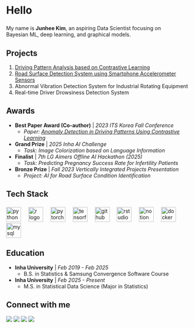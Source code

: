 <h1 align="left">Hello</h1>

###

<p align="left">My name is <b>Junhee Kim</b>, an aspiring Data Scientist focusing on<br>Bayesian ML, deep learning, and graphical models.</p>

###

<h2 align="left">Projects</h2>

1.  [Driving Pattern Analysis based on Contrastive Learning](https://joon0390.github.io/project_1/)
2.  [Road Surface Detection System using Smartphone Accelerometer Sensors](https://github.com/joon0390/Edge-Computing)
3.  Abnormal Vibration Detection System for Industrial Rotating Equipment
4.  Real-time Driver Drowsiness Detection System

###

<h2 align="left">Awards</h2>

-   **Best Paper Award (Co-author)** | *2023 ITS Korea Fall Conference*
    -   *Paper: [Anomaly Detection in Driving Patterns Using Contrastive Learning](http://journal.kits.or.kr/journal/article.php?code=88989)*
-   **Grand Prize** | *2025 Inha AI Challenge*
    -   *Task: Image Colorization based on Language Information*
-   **Finalist** | *7th LG Aimers Offline AI Hackathon (2025)*
    -   *Task: Predicting Pregnancy Success Rate for Infertility Patients*
-   **Bronze Prize** | *Fall 2023 Vertically Integrated Projects Presentation*
    -   *Project: AI for Road Surface Condition Identification*

###

<h2 align="left">Tech Stack</h2>

###

<div align="left">
  <img src="https://cdn.jsdelivr.net/gh/devicons/devicon/icons/python/python-original.svg" height="40" alt="python logo"  />
  <img width="12" />
  <img src="https://cdn.jsdelivr.net/gh/devicons/devicon/icons/r/r-original.svg" height="40" alt="r logo"  />
  <img width="12" />
  <img src="https://cdn.jsdelivr.net/gh/devicons/devicon/icons/pytorch/pytorch-original.svg" height="40" alt="pytorch logo"  />
  <img width="12" />
  <img src="https://cdn.jsdelivr.net/gh/devicons/devicon/icons/tensorflow/tensorflow-original.svg" height="40" alt="tensorflow logo"  />
  <img width="12" />
  <img src="https://cdn.jsdelivr.net/gh/devicons/devicon/icons/github/github-original.svg" height="40" alt="github logo"  />
  <img width="12" />
  <img src="https://cdn.jsdelivr.net/gh/devicons/devicon/icons/rstudio/rstudio-original.svg" height="40" alt="rstudio logo"  />
  <img width="12" />
  <img src="https://cdn.jsdelivr.net/gh/devicons/devicon/icons/notion/notion-original.svg" height="40" alt="notion logo"  />
  <img width="12" />
  <img src="https://cdn.jsdelivr.net/gh/devicons/devicon/icons/docker/docker-original.svg" height="40" alt="docker logo"  />
  <img width="12" />
  <img src="https://cdn.jsdelivr.net/gh/devicons/devicon/icons/mysql/mysql-original.svg" height="40" alt="mysql logo"  />
</div>

###

<h2 align="left">Education</h2>

-   **Inha University** | *Feb 2019 - Feb 2025*
    -   B.S. in Statistics & Samsung Convergence Software Course
-   **Inha University** | *Feb 2025 - Present*
    -   M.S. in Statistical Data Science (Major in Statistics)

###

<h2 align="left">Connect with me</h2>
<p align="left">
  <a href="https://github.com/joon0390" target="_blank"><img src="https://img.shields.io/badge/GitHub-181717?style=for-the-badge&logo=github&logoColor=white"/></a>
  <a href="https://www.linkedin.com/in/junhee-kim-08695a352" target="_blank"><img src="https://img.shields.io/badge/LinkedIn-0A66C2?style=for-the-badge&logo=linkedin&logoColor=white"/></a>
  <a href="mailto:kim8881472@gmail.com"><img src="https://img.shields.io/badge/Email-EA4335?style=for-the-badge&logo=gmail&logoColor=white"/></a>
  <a href="https://joon0390.github.io" target="_blank"><img src="https://img.shields.io/badge/Blog-FC4F08?style=for-the-badge&logo=velog&logoColor=white"/></a>
</p>
